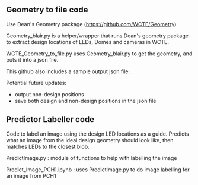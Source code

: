
## Geometry to file code 

Use Dean's Geometry package (https://github.com/WCTE/Geometry).  

Geometry_blair.py is a helper/wrapper that runs Dean's geometry package to extract design locations of LEDs, Domes and cameras in WCTE.  

WCTE_Geometry_to_file.py uses Geometry_blair.py to get the geometry, and puts it into a json file.

This github also includes a sample output json file.

Potential future updates:
- output non-design positions
- save both design and non-design positions in the json file

## Predictor Labeller code

Code to label an image using the design LED locations as a guide.  Predicts what an image from the ideal design geometry should look like, then matches LEDs to the closest blob.

PredictImage.py : module of functions to help with labelling the image

Predict_Image_PCH1.ipynb : uses PredictImage.py to do image labelling for an image from PCH1
